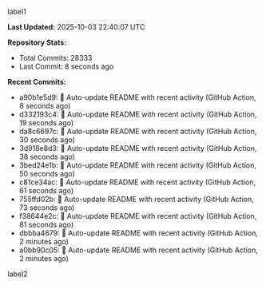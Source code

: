 
label1 
<!-- ACTIVITY_START -->
**Last Updated:** 2025-10-03 22:40:07 UTC

**Repository Stats:**
- Total Commits: 28333
- Last Commit: 8 seconds ago

**Recent Commits:**
- a90b1e5d9: 🤖 Auto-update README with recent activity (GitHub Action, 8 seconds ago)
- d332193c4: 🤖 Auto-update README with recent activity (GitHub Action, 19 seconds ago)
- da8c6697c: 🤖 Auto-update README with recent activity (GitHub Action, 30 seconds ago)
- 3d918e8d3: 🤖 Auto-update README with recent activity (GitHub Action, 38 seconds ago)
- 3bed24e1b: 🤖 Auto-update README with recent activity (GitHub Action, 50 seconds ago)
- c81ce34ac: 🤖 Auto-update README with recent activity (GitHub Action, 61 seconds ago)
- 755ffd02b: 🤖 Auto-update README with recent activity (GitHub Action, 73 seconds ago)
- f38644e2c: 🤖 Auto-update README with recent activity (GitHub Action, 81 seconds ago)
- dbbba4679: 🤖 Auto-update README with recent activity (GitHub Action, 2 minutes ago)
- a0bb90c05: 🤖 Auto-update README with recent activity (GitHub Action, 2 minutes ago)
<!-- ACTIVITY_END -->

label2
